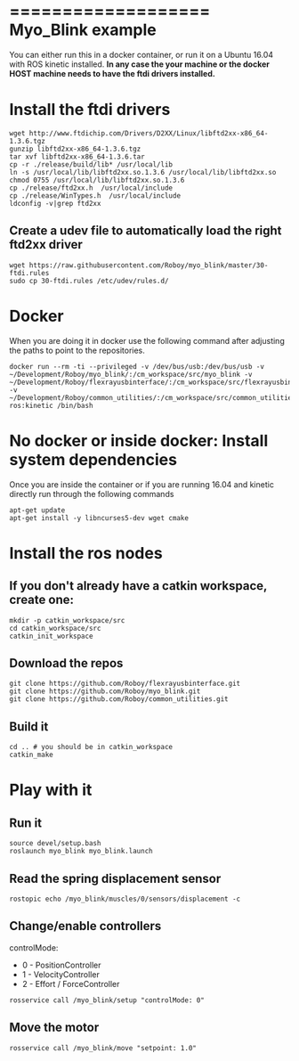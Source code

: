 ===================
Myo_Blink example
===================
You can either run this in a docker container, or run it on a Ubuntu 16.04 with ROS kinetic installed.
**In any case the your machine or the docker HOST machine needs to have the ftdi drivers installed.**


Install the ftdi drivers
========================

```
wget http://www.ftdichip.com/Drivers/D2XX/Linux/libftd2xx-x86_64-1.3.6.tgz
gunzip libftd2xx-x86_64-1.3.6.tgz
tar xvf libftd2xx-x86_64-1.3.6.tar
cp -r ./release/build/lib* /usr/local/lib
ln -s /usr/local/lib/libftd2xx.so.1.3.6 /usr/local/lib/libftd2xx.so
chmod 0755 /usr/local/lib/libftd2xx.so.1.3.6
cp ./release/ftd2xx.h  /usr/local/include
cp ./release/WinTypes.h  /usr/local/include
ldconfig -v|grep ftd2xx
```

 Create a udev file to automatically load the right ftd2xx driver
-----------------------------------------------------------------
```
wget https://raw.githubusercontent.com/Roboy/myo_blink/master/30-ftdi.rules
sudo cp 30-ftdi.rules /etc/udev/rules.d/
```

Docker
======
When you are doing it in docker use the following command after adjusting the paths to point to the repositories.
```
docker run --rm -ti --privileged -v /dev/bus/usb:/dev/bus/usb -v ~/Development/Roboy/myo_blink/:/cm_workspace/src/myo_blink -v ~/Development/Roboy/flexrayusbinterface/:/cm_workspace/src/flexrayusbinterface -v ~/Development/Roboy/common_utilities/:/cm_workspace/src/common_utilities  ros:kinetic /bin/bash
```

No docker or inside docker: Install system dependencies
========================================================

Once you are inside the container or if you are running 16.04 and kinetic directly run through the following commands
```
apt-get update
apt-get install -y libncurses5-dev wget cmake
```

Install the ros nodes
=====================
If you don't already have a catkin workspace, create one:
---------------------------------------------------------
```
mkdir -p catkin_workspace/src
cd catkin_workspace/src
catkin_init_workspace
```

Download the repos
------------------
```
git clone https://github.com/Roboy/flexrayusbinterface.git
git clone https://github.com/Roboy/myo_blink.git
git clone https://github.com/Roboy/common_utilities.git

```

Build it
--------
```
cd .. # you should be in catkin_workspace
catkin_make
```

Play with it
============

Run it
------
```
source devel/setup.bash
roslaunch myo_blink myo_blink.launch
```

Read the spring displacement sensor
-----------------------------------
```
rostopic echo /myo_blink/muscles/0/sensors/displacement -c
```

Change/enable controllers
-------------------------
controlMode:
- 0 - PositionController
- 1 - VelocityController
- 2 - Effort / ForceController

```
rosservice call /myo_blink/setup "controlMode: 0"
```

Move the motor
--------------
```
rosservice call /myo_blink/move "setpoint: 1.0"
```
